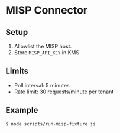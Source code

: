 # MISP Connector

## Setup
1. Allowlist the MISP host.
2. Store `MISP_API_KEY` in KMS.

## Limits
- Poll interval: 5 minutes
- Rate limit: 30 requests/minute per tenant

## Example
```
$ node scripts/run-misp-fixture.js
```

